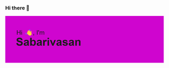 ### Hi there 👋
![alt text](https://github.com/Sabarivasan-Velayutham/Sabarivasan-Velayutham/blob/main/header.png)

